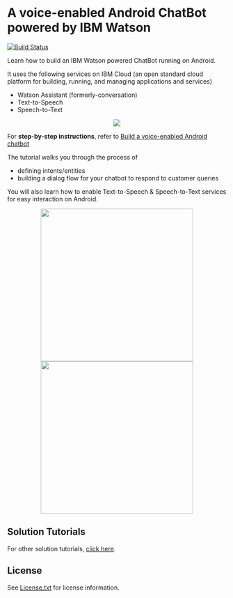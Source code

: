 # A voice-enabled Android ChatBot powered by IBM Watson

[![Build Status](https://travis-ci.org/IBM-Cloud/chatbot-watson-android.svg?branch=master)](https://travis-ci.org/IBM-Cloud/chatbot-watson-android)

Learn how to build an IBM Watson powered ChatBot running on Android.

It uses the following services on IBM Cloud (an open standard cloud platform for building, running, and managing applications and services)
- Watson Assistant (formerly-conversation)
- Text-to-Speech
- Speech-to-Text

<p align="center"><img src="images/architecture.png"/></p>

For **step-by-step instructions**, refer to [Build a voice-enabled Android chatbot](https://cloud.ibm.com/docs/tutorials?topic=solution-tutorials-android-watson-chatbot)

The tutorial walks you through the process of 
- defining intents/entities
- building a dialog flow for your chatbot to respond to customer queries

You will also learn how to enable Text-to-Speech & Speech-to-Text services for easy interaction on Android.

<p align="center"><img src="images/android_chatbot.png" width="350" /><img src="images/android_watson_chatbot.png" width="350" /></p>

## Solution Tutorials 
For other solution tutorials, [click here](http://ibm.biz/solution-tutorials).

## License
See [License.txt](https://github.com/IBM-Cloud/chatbot-watson-android/blob/master/License.txt) for license information.
